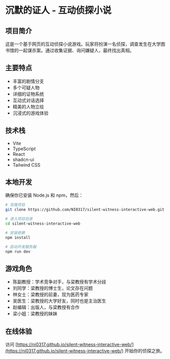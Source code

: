 # 沉默的证人 - 互动侦探小说

## 项目简介

这是一个基于网页的互动侦探小说游戏。玩家将扮演一名侦探，调查发生在大学图书馆的一起谋杀案。通过收集证据、询问嫌疑人，最终找出真相。

## 主要特点

- 丰富的剧情分支
- 多个可疑人物
- 详细的证物系统
- 互动式对话选择
- 精美的人物立绘
- 沉浸式的游戏体验

## 技术栈

- Vite
- TypeScript
- React
- shadcn-ui
- Tailwind CSS

## 本地开发

确保你已安装 Node.js 和 npm，然后：

```bash
# 克隆项目
git clone https://github.com/NI0317/silent-witness-interactive-web.git

# 进入项目目录
cd silent-witness-interactive-web

# 安装依赖
npm install

# 启动开发服务器
npm run dev
```

## 游戏角色

- 陈副教授：学术竞争对手，与梁教授有学术分歧
- 刘同学：梁教授的博士生，论文存在问题
- 林女士：梁教授的前妻，现为医药专家
- 吴医生：梁教授的大学好友，同时也是主治医生
- 赵编辑：出版人，与梁教授有合作
- 梁小姐：梁教授的妹妹

## 在线体验

访问 [https://ni0317.github.io/silent-witness-interactive-web/](https://ni0317.github.io/silent-witness-interactive-web/) 开始你的侦探之旅。